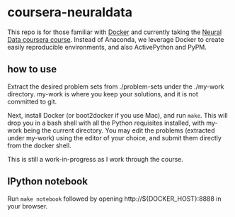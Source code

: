 coursera-neuraldata
===================

This repo is for those familiar with [Docker](https://www.docker.com) and
currently taking the [Neural Data coursera
course](https://www.coursera.org/course/neuraldata). Instead of Anaconda, we
leverage Docker to create easily reproducible environments, and also
ActivePython and PyPM.


how to use
----------

Extract the desired problem sets from ./problem-sets under the ./my-work
directory. my-work is where you keep your solutions, and it is not committed to
git.

Next, install Docker (or boot2docker if you use Mac), and run `make`. This will
drop you in a bash shell with all the Python requisites installed, with my-work
being the current directory. You may edit the problems (extracted under my-work)
using the editor of your choice, and submit them directly from the docker shell.

This is still a work-in-progress as I work through the course.

IPython notebook
----------------

Run `make notebook` followed by opening http://${DOCKER_HOST}:8888 in your
browser.
